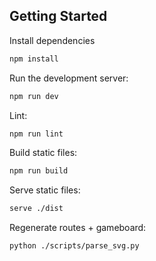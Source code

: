 ## Getting Started
Install dependencies 

```bash
npm install
```

Run the development server:

```bash
npm run dev
```

Lint: 

```bash
npm run lint
```

Build static files: 

```bash
npm run build
```

Serve static files: 

```bash
serve ./dist
```

Regenerate routes + gameboard: 

```bash
python ./scripts/parse_svg.py
```
